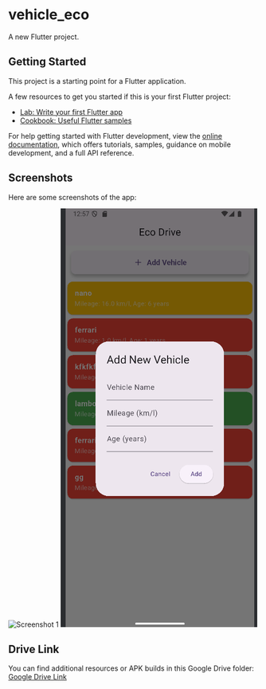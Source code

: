 # vehicle_eco

A new Flutter project.

## Getting Started

This project is a starting point for a Flutter application.

A few resources to get you started if this is your first Flutter project:

- [Lab: Write your first Flutter app](https://docs.flutter.dev/get-started/codelab)
- [Cookbook: Useful Flutter samples](https://docs.flutter.dev/cookbook)

For help getting started with Flutter development, view the
[online documentation](https://docs.flutter.dev/), which offers tutorials,
samples, guidance on mobile development, and a full API reference.

## Screenshots

Here are some screenshots of the app:

![Screenshot 1](https://www.google.com/imgres?q=gbwgt&imgurl=https%3A%2F%2Fcdn.jetphotos.com%2F400%2F2%2F46279_1171190199.jpg&imgrefurl=https%3A%2F%2Fwww.jetphotos.com%2Fregistration%2FG-BWGT&docid=uWlSaPKttzevmM&tbnid=DayygJBAvtCQvM&vet=12ahUKEwihtYXQk-yLAxWVZvUHHWu8LCkQM3oECGYQAA..i&w=400&h=225&hcb=2&ved=2ahUKEwihtYXQk-yLAxWVZvUHHWu8LCkQM3oECGYQAA)
![Screenshot 2](assets/screenshot2.png)

## Drive Link

You can find additional resources or APK builds in this Google Drive folder:  
[Google Drive Link](https://drive.google.com/file/d/1WfRGrUcqAWpXfQ8QCOQqhnQC7jZ2_Q40/view?usp=sharing)

